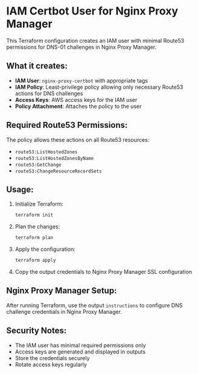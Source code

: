 # IAM Certbot User for Nginx Proxy Manager

This Terraform configuration creates an IAM user with minimal Route53 permissions for DNS-01 challenges in Nginx Proxy Manager.

## What it creates:

- **IAM User**: `nginx-proxy-certbot` with appropriate tags
- **IAM Policy**: Least-privilege policy allowing only necessary Route53 actions for DNS challenges
- **Access Keys**: AWS access keys for the IAM user
- **Policy Attachment**: Attaches the policy to the user

## Required Route53 Permissions:

The policy allows these actions on all Route53 resources:
- `route53:ListHostedZones`
- `route53:ListHostedZonesByName`
- `route53:GetChange`
- `route53:ChangeResourceRecordSets`

## Usage:

1. Initialize Terraform:
   ```bash
   terraform init
   ```

2. Plan the changes:
   ```bash
   terraform plan
   ```

3. Apply the configuration:
   ```bash
   terraform apply
   ```

4. Copy the output credentials to Nginx Proxy Manager SSL configuration

## Nginx Proxy Manager Setup:

After running Terraform, use the output `instructions` to configure DNS challenge credentials in Nginx Proxy Manager.

## Security Notes:

- The IAM user has minimal required permissions only
- Access keys are generated and displayed in outputs
- Store the credentials securely
- Rotate access keys regularly
